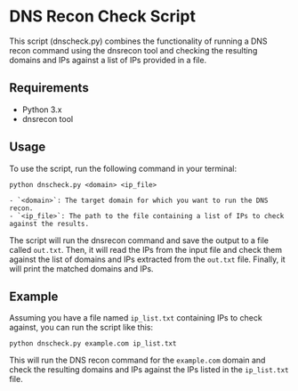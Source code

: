 # DNS Recon Check Script

This script (dnscheck.py) combines the functionality of running a DNS recon command using the dnsrecon tool and checking the resulting domains and IPs against a list of IPs provided in a file.

## Requirements

- Python 3.x
- dnsrecon tool

## Usage

To use the script, run the following command in your terminal:

```
python dnscheck.py <domain> <ip_file>
```

```
- `<domain>`: The target domain for which you want to run the DNS recon.
- `<ip_file>`: The path to the file containing a list of IPs to check against the results.
```

The script will run the dnsrecon command and save the output to a file called `out.txt`. Then, it will read the IPs from the input file and check them against the list of domains and IPs extracted from the `out.txt` file. Finally, it will print the matched domains and IPs.

## Example

Assuming you have a file named `ip_list.txt` containing IPs to check against, you can run the script like this:

```
python dnscheck.py example.com ip_list.txt
```


This will run the DNS recon command for the `example.com` domain and check the resulting domains and IPs against the IPs listed in the `ip_list.txt` file.
